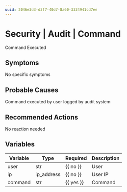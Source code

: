 ```yaml
---
uuid: 2046e3d3-d3f7-40d7-8a60-3334941cd7ee
---
```

# Security | Audit | Command

Command Executed

## Symptoms

No specific symptoms

## Probable Causes

Command executed by user logged by audit system

## Recommended Actions

No reaction needed

## Variables

Variable | Type | Required | Description
--- | --- | --- | ---
user | str | {{ no }} | User
ip | ip_address | {{ no }} | User IP
command | str | {{ yes }} | Command
